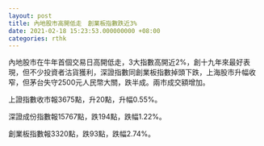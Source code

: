```yaml
---
layout: post
title: 內地股市高開低走　創業板指數跌近3%
date: 2021-02-18 15:23:53.000000000 +08:00
categories: rthk
---
```


內地股市在牛年首個交易日高開低走，3大指數高開近2%，創十九年來最好表現，但不少投資者沽貨獲利，深證指數同創業板指數掉頭下跌，上海股市升幅收窄，但茅台失守2500元人民幣大關，跌半成。兩市成交額增加。

上證指數收市報3675點，升20點，升幅0.55%。

深證成份指數報15767點，跌194點，跌幅1.22%。

創業板指數報3320點，跌93點，跌幅2.74%。
